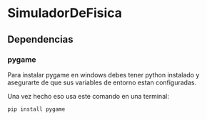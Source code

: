 # SimuladorDeFisica

## Dependencias

### pygame

Para instalar pygame en windows debes tener python instalado y asegurarte de que sus variables de entorno estan configuradas.

Una vez hecho eso usa este comando en una terminal:

    pip install pygame